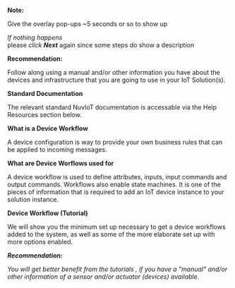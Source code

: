 **Note:**  

Give the overlay pop-ups ~5 seconds or so to show up  

_If nothing happens_  
    please _click **Next**_ again since some steps do show a description  
    
**Recommendation:**  

Follow along using a manual and/or other information you have about the devices and infrastructure that you are going to use in your IoT Solution(s).  
  
**Standard Documentation**

The relevant standard NuvIoT documentation is accessable via the Help Resources section below.

**What is a Device Workflow**

A device configuration is way to provide your own business rules that can be applied to incoming messages.  
  
**What are Device Worflows used for**

A device workflow is used to define attributes, inputs, input commands and output commands. Workflows also enable state machines. It is one of the pieces of information that is required to add an IoT device instance to your solution instance.

**Device Workflow (Tutorial)**

We will show you the minimum set up necessary to get a device workflows added to the system, as well as some of the more elaborate set up with more options enabled.

**_Recommendation:_**

_You will get better benefit from the tutorials , if you have a "manual" and/or other information of a sensor and/or actuator (devices) available._
